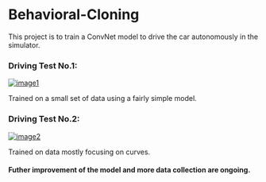 
# Behavioral-Cloning


This project is to train a ConvNet model to drive the car autonomously in the simulator. 



### Driving Test No.1:

[![image1](https://img.youtube.com/vi/SaXprRTi3NU/0.jpg)](https://www.youtube.com/watch?v=SaXprRTi3NU)

Trained on a small set of data using a fairly simple model.


### Driving Test No.2:

[![image2](https://img.youtube.com/vi/9pI-xAmTzIs/0.jpg)](https://www.youtube.com/watch?v=9pI-xAmTzIs)

Trained on data mostly focusing on curves.


#### Futher improvement of the model and more data collection are ongoing.
